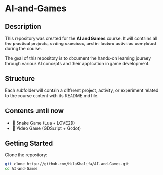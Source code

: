 # AI-and-Games
## Description
This repository was created for the **AI and Games** course. It will contains all the practical projects, coding exercises, and in-lecture activities completed during the course.

The goal of this repository is to document the hands-on learning journey through various AI concepts and their application in game development.

## Structure
Each subfolder will contain a different project, activity, or experiment related to the course content with its README.md file.

## Contents until now
- 🐍 Snake Game (Lua + LOVE2D)
- 👾 Video Game (GDScript + Godot)

## Getting Started
Clone the repository:
```bash
git clone https://github.com/HalaKhalifa/AI-and-Games.git
cd AI-and-Games
```

